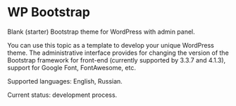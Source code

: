 # WP Bootstrap
Blank (starter) Bootstrap theme for WordPress with admin panel.

You can use this topic as a template to develop your unique WordPress theme. The administrative interface provides for changing the version of the Bootstrap framework for front-end (currently supported by 3.3.7 and 4.1.3), support for Google Font, FontAwesome, etc.

Supported languages: English, Russian.

Current status: development process.